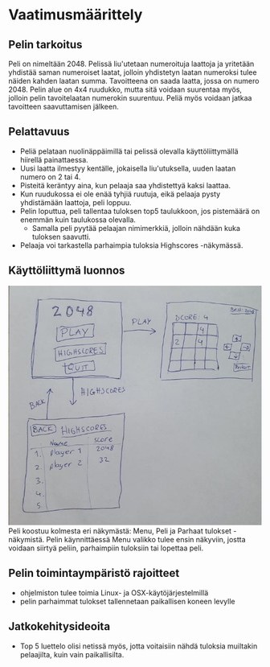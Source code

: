 # Vaatimusmäärittely

## Pelin tarkoitus
Peli on nimeltään 2048. Pelissä liu'utetaan numeroituja laattoja ja yritetään yhdistää saman numeroiset laatat, jolloin yhdistetyn laatan numeroksi tulee 
näiden kahden laatan summa. Tavoitteena on saada laatta, jossa on numero 2048. Pelin alue on 4x4 ruudukko, mutta sitä voidaan 
suurentaa myös, jolloin pelin tavoitelaatan numerokin suurentuu. Peliä myös voidaan jatkaa tavoitteen saavuttamisen jälkeen.

## Pelattavuus
- Peliä pelataan nuolinäppäimillä tai pelissä olevalla käyttöliittymällä hiirellä painattaessa.
- Uusi laatta ilmestyy kentälle, jokaisella liu'utuksella, uuden laatan numero on 2 tai 4.
- Pisteitä keräntyy aina, kun pelaaja saa yhdistettyä kaksi laattaa.
- Kun ruudukossa ei ole enää tyhjiä ruutuja, eikä pelaaja pysty yhdistämään laattoja, peli loppuu.
- Pelin loputtua, peli tallentaa tuloksen top5 taulukkoon, jos pistemäärä on enemmän kuin taulukossa olevalla.
  - Samalla peli pyytää pelaajan nimimerkkiä, jolloin nähdään kuka tuloksen saavutti.
- Pelaaja voi tarkastella parhaimpia tuloksia Highscores -näkymässä.
  
## Käyttöliittymä luonnos
![](./kuvat/2048_hahmotelma.jpg)  
Peli koostuu kolmesta eri näkymästä: Menu, Peli ja Parhaat tulokset -näkymistä.
Pelin käynnittäessä Menu valikko tulee ensin näkyviin, jostta voidaan siirtyä peliin, parhaimpiin tuloksiin tai lopettaa peli.

## Pelin toimintaympäristö rajoitteet
- ohjelmiston tulee toimia Linux- ja OSX-käytöjärjestelmillä
- pelin parhaimmat tulokset tallennetaan paikallisen koneen levylle

## Jatkokehitysideoita
- Top 5 luettelo olisi netissä myös, jotta voitaisiin nähdä tuloksia muiltakin pelaajilta, kuin vain paikallisilta.
